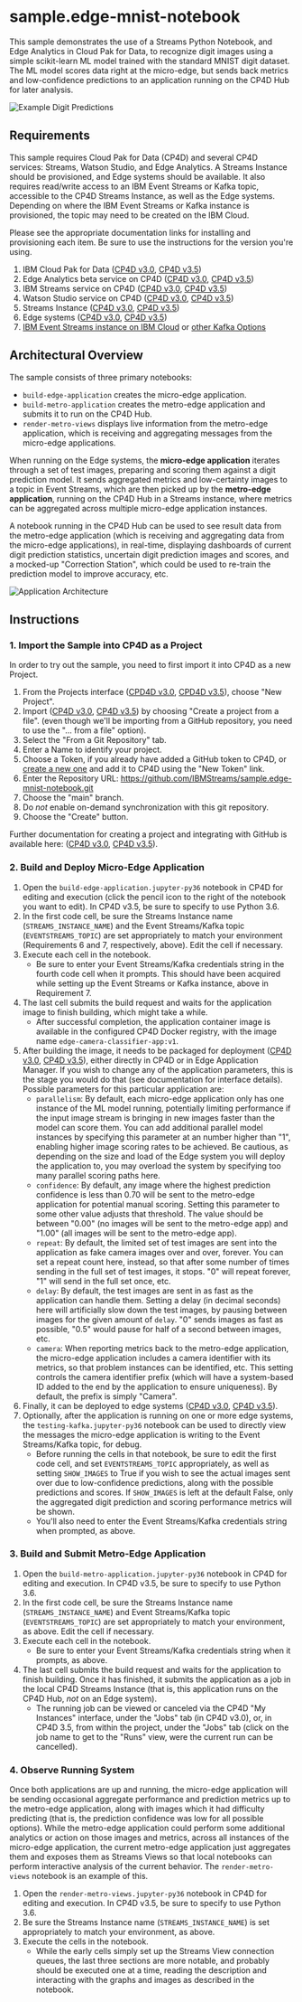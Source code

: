 # sample.edge-mnist-notebook

This sample demonstrates the use of a Streams Python Notebook, and Edge Analytics in
Cloud Pak for Data, to recognize digit images using a simple scikit-learn ML
model trained with the standard MNIST digit dataset.  The ML model scores data right at
the micro-edge, but sends back metrics and low-confidence predictions to an application
running on the CP4D Hub for later analysis.

![Example Digit Predictions](preview.gif)

## Requirements

This sample requires Cloud Pak for Data (CP4D) and several CP4D services: Streams, Watson Studio,
and Edge Analytics.  A Streams Instance should be provisioned, and Edge systems should be
available. It also requires read/write access to an IBM Event Streams or Kafka topic, accessible
to the CP4D Streams Instance, as well as the Edge systems.  Depending on where the IBM Event
Streams or Kafka instance is provisioned, the topic may need to be created on the IBM Cloud.

Please see the appropriate documentation links for installing and provisioning each item.  Be sure
to use the instructions for the version you're using.

1. IBM Cloud Pak for Data ([CP4D v3.0](https://www.ibm.com/support/knowledgecenter/SSQNUZ_3.0.1/cpd/install/install.html), [CP4D v3.5](https://www.ibm.com/support/knowledgecenter/SSQNUZ_3.5.0/cpd/install/install.html))
2. Edge Analytics beta service on CP4D ([CP4D v3.0](https://www.ibm.com/support/knowledgecenter/SSQNUZ_3.0.1/svc-edge/install.html), [CP4D v3.5](https://www.ibm.com/support/knowledgecenter/SSQNUZ_3.5.0/svc-edge/install.html))
3. IBM Streams service on CP4D ([CP4D v3.0](https://www.ibm.com/support/knowledgecenter/SSQNUZ_3.0.1/cpd/svc/streams/install-intro.html), [CP4D v3.5](https://www.ibm.com/support/knowledgecenter/SSQNUZ_3.5.0/svc-streams/streams-svc-install.html))
4. Watson Studio service on CP4D ([CP4D v3.0](https://www.ibm.com/support/knowledgecenter/SSQNUZ_3.0.1/wsj/install/install-ws.html), [CP4D v3.5](https://www.ibm.com/support/knowledgecenter/SSQNUZ_3.5.0/wsj/install/install-ws.html))
5. Streams Instance ([CP4D v3.0](https://www.ibm.com/support/knowledgecenter/SSQNUZ_3.0.1/cpd/svc/streams/provision.html#provision), [CP4D v3.5](https://www.ibm.com/support/knowledgecenter/SSQNUZ_3.5.0/svc-streams/provision.html))
6. Edge systems ([CP4D v3.0](https://www.ibm.com/support/knowledgecenter/SSQNUZ_3.0.1/svc-edge/admin.html), [CP4D v3.5](https://www.ibm.com/support/knowledgecenter/SSQNUZ_3.5.0/svc-edge/admin.html))
7. [IBM Event Streams instance on IBM Cloud](https://ibmstreams.github.io/streamsx.documentation/docs/edgeanalytics/kafka-options#event-streams-in-ibm-cloud)
   or [other Kafka Options](https://ibmstreams.github.io/streamsx.documentation/docs/edgeanalytics/kafka-options)

## Architectural Overview

The sample consists of three primary notebooks:
- `build-edge-application` creates the micro-edge application.
- `build-metro-application` creates the metro-edge application and submits it to run on the CP4D Hub.
- `render-metro-views` displays live information from the metro-edge application, which is receiving
   and aggregating messages from the micro-edge applications.

When running on the Edge systems, the **micro-edge application** iterates through a set of test images,
preparing and scoring them against a digit prediction model.  It sends aggregated metrics and
low-certainty images to a topic in Event Streams, which are then picked up by the **metro-edge application**,
running on the CP4D Hub in a Streams instance, where metrics can be aggregated across multiple micro-edge
application instances.

A notebook running in the CP4D Hub can be used to see result data from the metro-edge application (which
is receiving and aggregating data from the micro-edge applications), in real-time,
displaying dashboards of current digit prediction statistics, uncertain digit prediction images and
scores, and a mocked-up "Correction Station", which could be used to re-train the prediction model
to improve accuracy, etc.

![Application Architecture](arch.png)


## Instructions

### 1. Import the Sample into CP4D as a Project

In order to try out the sample, you need to first import it into CP4D as a new Project.
1. From the Projects interface ([CPD4D v3.0](https://www.ibm.com/support/knowledgecenter/SSQNUZ_3.0.1/wsj/getting-started/projects.html), [CPD4D v3.5](https://www.ibm.com/support/knowledgecenter/SSQNUZ_3.5.0/wsj/getting-started/projects.html)), choose "New Project".
2. Import ([CP4D v3.0](https://www.ibm.com/support/knowledgecenter/SSQNUZ_3.0.1/wsj/manage-data/import-project.html), [CP4D v3.5](https://www.ibm.com/support/knowledgecenter/SSQNUZ_3.5.0/wsj/manage-data/import-project.html)) by choosing "Create a project from a file".
   (even though we'll be importing from a GitHub repository, you need to use the "... from a file" option).
3. Select the "From a Git Repository" tab.
4. Enter a Name to identify your project.
5. Choose a Token, if you already have added a GitHub token to CP4D, or [create a new one](https://docs.github.com/en/github/authenticating-to-github/creating-a-personal-access-token)
   and add it to CP4D using the "New Token" link.
6. Enter the Repository URL: <https://github.com/IBMStreams/sample.edge-mnist-notebook.git>
7. Choose the "main" branch.
8. Do _not_ enable on-demand synchronization with this git repository.
9. Choose the "Create" button.

Further documentation for creating a project and integrating with GitHub is available here: ([CP4D v3.0](https://www.ibm.com/support/knowledgecenter/SSQNUZ_3.0.1/wsj/manage-data/git-integration.html), [CP4D v3.5](https://www.ibm.com/support/knowledgecenter/SSQNUZ_3.5.0/wsj/manage-data/git-integration.html)).

### 2. Build and Deploy Micro-Edge Application
1. Open the `build-edge-application.jupyter-py36` notebook in CP4D for editing and execution (click the pencil icon to the right
   of the notebook you want to edit).  In CP4D v3.5, be sure to specify to use Python 3.6.
2. In the first code cell, be sure the Streams Instance name (`STREAMS_INSTANCE_NAME`) and the Event Streams/Kafka topic
   (`EVENTSTREAMS_TOPIC`) are set appropriately to match your environment (Requirements 6 and 7, respectively, above).
   Edit the cell if necessary.
3. Execute each cell in the notebook.
   - Be sure to enter your Event Streams/Kafka credentials string in the fourth code cell when it prompts.  This should have
     been acquired while setting up the Event Streams or Kafka instance, above in Requirement 7.
4. The last cell submits the build request and waits for the application image to finish building, which might take a while.
   - After successful completion, the application container image is available in the configured CP4D Docker registry, with
     the image name `edge-camera-classifier-app:v1`.
5. After building the image, it needs to be packaged for deployment ([CP4D v3.0](https://www.ibm.com/support/knowledgecenter/SSQNUZ_3.0.1/svc-edge/usage-register-app.html), [CP4D v3.5](https://www.ibm.com/support/knowledgecenter/SSQNUZ_3.5.0/svc-edge/usage-register-app.html)),
   either directly in CP4D or in Edge Application Manager.  If you wish to change any of the application parameters, this is the stage
   you would do that (see documentation for interface details).  Possible parameters for this particular application are:
   - `parallelism`: By default, each micro-edge application only has one instance of the ML model running, potentially limiting performance if
     the input image stream is bringing in new images faster than the model can score them.  You can add additional parallel model instances
     by specifying this parameter at an number higher than "1", enabling higher image scoring rates to be achieved.  Be cautious, as depending
     on the size and load of the Edge system you will deploy the application to, you may overload the system by specifying too many parallel
     scoring paths here.
   - `confidence`: By default, any image where the highest prediction confidence is less than 0.70 will be sent to the metro-edge application
     for potential manual scoring.  Setting this parameter to some other value adjusts that threshold.  The value should be between "0.00"
     (no images will be sent to the metro-edge app) and "1.00" (all images will be sent to the metro-edge app).
   - `repeat`: By default, the limited set of test images are sent into the application as fake camera images over and over, forever. You can
     set a repeat count here, instead, so that after some number of times sending in the full set of test images, it stops. "0" will repeat forever,
     "1" will send in the full set once, etc.
   - `delay`: By default, the test images are sent in as fast as the application can handle them.  Setting a delay (in decimal seconds) here will artificially
     slow down the test images, by pausing between images for the given amount of `delay`.  "0" sends images as fast as possible, "0.5" would pause
     for half of a second between images, etc.
   - `camera`: When reporting metrics back to the metro-edge application, the micro-edge application includes a camera identifier with its metrics,
     so that problem instances can be identified, etc.  This setting controls the camera identifier prefix (which will have a system-based ID
     added to the end by the application to ensure uniqueness).  By default, the prefix is simply "Camera".
6. Finally, it can be deployed to edge systems ([CP4D v3.0](https://www.ibm.com/support/knowledgecenter/SSQNUZ_3.0.1/svc-edge/usage-deploy.html), [CP4D v3.5](https://www.ibm.com/support/knowledgecenter/SSQNUZ_3.5.0/svc-edge/usage-deploy.html)).
7. Optionally, after the application is running on one or more edge systems, the `testing-kafka.jupyter-py36` notebook
   can be used to directly view the messages the micro-edge application is writing to the Event Streams/Kafka topic, for debug.
   - Before running the cells in that notebook, be sure to edit the first code cell, and set `EVENTSTREAMS_TOPIC` appropriately,
     as well as setting `SHOW_IMAGES` to True if you wish to see the actual images sent over due to low-confidence predictions, along
     with the possible predictions and scores. If `SHOW_IMAGES` is left at the default False, only the aggregated digit
     prediction and scoring performance metrics will be shown.
   - You'll also need to enter the Event Streams/Kafka credentials string when prompted, as above.

### 3. Build and Submit Metro-Edge Application
1. Open the `build-metro-application.jupyter-py36` notebook in CP4D for editing and execution.  In CP4D v3.5, be sure to specify to use Python 3.6.
2. In the first code cell, be sure the Streams Instance name (`STREAMS_INSTANCE_NAME`) and Event Streams/Kafka topic
   (`EVENTSTREAMS_TOPIC`) are set appropriately to match your environment, as above.  Edit the cell if necessary.
3. Execute each cell in the notebook.
   - Be sure to enter your Event Streams/Kafka credentials string when it prompts, as above.
4. The last cell submits the build request and waits for the application to finish building.  Once it has finished, it
   submits the application as a job in the local CP4D Streams Instance (that is, this application runs on the CP4D Hub,
   _not_ on an Edge system).
   - The running job can be viewed or canceled via the CP4D "My Instances" interface, under the "Jobs" tab (in CP4D v3.0), or, in CP4D 3.5, from within the project, under the "Jobs" tab (click on the job name to get to the "Runs" view, were the current run can be cancelled).

### 4. Observe Running System
Once both applications are up and running, the micro-edge application will be sending occasional aggregate performance
and prediction metrics up to the metro-edge application, along with images which it had difficulty predicting
(that is, the prediction confidence was low for all possible options).  While the metro-edge application could perform
some additional analytics or action on those images and metrics, across all instances of the micro-edge application,
the current metro-edge application just aggregates them and exposes them as Streams Views so that local notebooks can
perform interactive analysis of the current behavior.  The `render-metro-views` notebook is an example of this.
1. Open the `render-metro-views.jupyter-py36` notebook in CP4D for editing and execution.  In CP4D v3.5, be sure to specify to use Python 3.6.
2. Be sure the Streams Instance name (`STREAMS_INSTANCE_NAME`) is set appropriately to match your environment, as above.
3. Execute the cells in the notebook.
   -  While the early cells simply set up the Streams View connection queues, the last three sections are more notable,
      and probably should be executed one at a time, reading the description and interacting with the graphs and images as
      described in the notebook.

